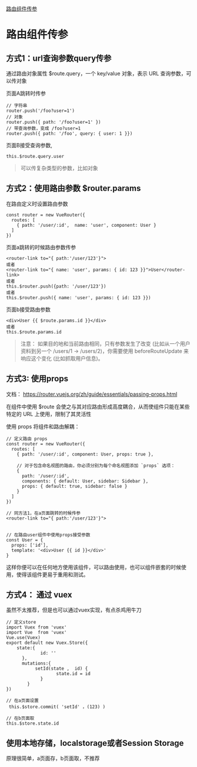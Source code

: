 
[路由组件传参](https://router.vuejs.org/zh/guide/essentials/passing-props.html)


# 路由组件传参


## 方式1：url查询参数query传参

通过路由对象属性 $route.query，一个 key/value 对象，表示 URL 查询参数，可以传对象

页面A跳转时传参
```
// 字符串
router.push('/foo?user=1')
// 对象
router.push({ path: '/foo?user=1' })
// 带查询参数，变成 /foo?user=1
router.push({ path: '/foo', query: { user: 1 }})
```

页面B接受查询参数, 
```
this.$route.query.user
```

> 可以传复杂类型的参数，比如对象



## 方式2：使用路由参数 $router.params

在路由定义时设置路由参数
```
const router = new VueRouter({
  routes: [
    { path: '/user/:id',  name: 'user', component: User }
  ]
})
```

页面a跳转的时候路由参数传参
```
<router-link to="{ path:'/user/123'}">
或者
<router-link to="{ name: 'user', params: { id: 123 }}">User</router-link>
或者
this.$router.push({path: '/user/123'})
或者
this.$router.push({ name: 'user', params: { id: 123 }})
```

页面b接受路由参数
```
<div>User {{ $route.params.id }}</div>
或者
this.$route.params.id
```

> 注意： 如果目的地和当前路由相同，只有参数发生了改变 (比如从一个用户资料到另一个 /users/1 -> /users/2)，你需要使用 beforeRouteUpdate 来响应这个变化 (比如抓取用户信息)。



## 方式3: 使用props

文档： https://router.vuejs.org/zh/guide/essentials/passing-props.html

在组件中使用 $route 会使之与其对应路由形成高度耦合，从而使组件只能在某些特定的 URL 上使用，限制了其灵活性

使用 props 将组件和路由解耦：

```
// 定义路由 props
const router = new VueRouter({
  routes: [
    { path: '/user/:id', component: User, props: true },

    // 对于包含命名视图的路由，你必须分别为每个命名视图添加 `props` 选项：
    {
      path: '/user/:id',
      components: { default: User, sidebar: Sidebar },
      props: { default: true, sidebar: false }
    }
  ]
})

// 同方法1，在a页面跳转的时候传参
<router-link to="{ path:'/user/123'}">


// 在路由user组件中使用props接受参数
const User = {
  props: ['id'],
  template: '<div>User {{ id }}</div>'
}

```
这样你便可以在任何地方使用该组件，可以路由使用，也可以组件嵌套的时候使用，使得该组件更易于重用和测试。



## 方式4： 通过 vuex

虽然不太推荐，但是也可以通过vuex实现，有点杀鸡用牛刀

```
// 定义store
import Vuex from 'vuex'
import Vue  from 'vuex'
Vue.use(Vuex)
export default new Vuex.Store({
    state:{
             id: ''
      },
      mutations:{
           setId(state ,  id) {
                   state.id = id            
             }
        }
})

// 在a页面设置
 this.$store.commit( 'setId' ，(123) )

// 在b页面取
this.$store.state.id 

```


## 使用本地存储，localstorage或者Session Storage

原理很简单，a页面存，b页面取，不推荐



